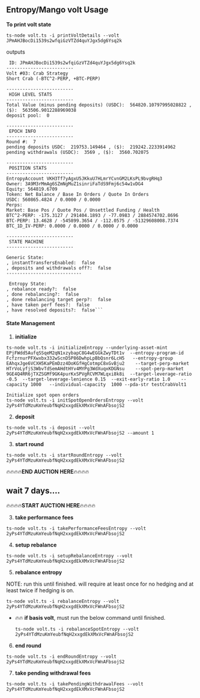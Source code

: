 ## Entropy/Mango volt Usage

**To print volt state**

```ts-node volt.ts -i printVoltDetails --volt JPmAHJBocDi1539s2wfqiGzVTZd4quYJgx5dg6Ysq2k```

outputs

````-------------------------
 ID: JPmAHJBocDi1539s2wfqiGzVTZd4quYJgx5dg6Ysq2k
-------------------------
Volt #03: Crab Strategy
Short Crab (-BTC^2-PERP, +BTC-PERP)

-------------------------
 HIGH LEVEL STATS
-------------------------
Total Value (minus pending deposits) (USDC):  564820.10797995028822 , ($):  563506.9012288969038
deposit pool:  0

-------------------------
 EPOCH INFO
-------------------------
Round #:  7
pending deposits USDC:  219753.149464 , ($):  219242.2233914962
pending withdrawals (USDC):  3569 , ($):  3560.702075

-------------------------
 POSITION STATS
-------------------------
EntropyAccount VKH3Tf7yAgxU5JKkuU7HLmrYCvnGM2LKsPL9bvgRHq3
Owner: 3A9M3rMmAg6SZmNgMuZ1sinriFaTdS9Fmj6c54w1vDG4
Equity: 564819.6709
Token: Net Balance / Base In Orders / Quote In Orders
USDC: 560865.4824 / 0.0000 / 0.0000
Perps:
Market: Base Pos / Quote Pos / Unsettled Funding / Health
BTC^2-PERP: -175.3127 / 291404.1893 / -77.0983 / 2884574702.8696
BTC-PERP: 13.4628 / -545899.3654 / -112.0575 / -51329608008.7374
BTC_1D_IV-PERP: 0.0000 / 0.0000 / 0.0000 / 0.0000

-------------------------
 STATE MACHINE
-------------------------

Generic State:
, instantTransfersEnabled:  false
, deposits and withdrawals off?:  false
----------------------------

 Entropy State:
, rebalance ready?:  false
, done rebalancing?:  false
, done rebalancing target perp?:  false
, have taken perf fees?:  false
, have resolved deposits?:  false```
````

#### State Management

1. **initialize**

```
ts-node volt.ts -i initializeEntropy --underlying-asset-mint EPjFWdd5AufqSSqeM2qN1xzybapC8G4wEGGkZwyTDt1v  --entropy-program-id FcfzrnurPFXwxbx332wScnD5P86DwhpLpBbQsnr6LcH5   --entropy-group EAhqxJge6VCXH5KaPEmDzz4DoKGfHgCotmpC8xGvBju2    --target-perp-market HTrVoLyfjS3WbvTdSemAHdtHYv4MYPg3WdXuqxKDGNsu    --spot-perp-market 9GE4Q4RR6jTXZSGMf9GK4purKxSPVgRCVM7WLqxi8k8i  --target-leverage-ratio -0.5  --target-leverage-lenience 0.15  --exit-early-ratio 1.0    --capacity 1000   --individual-capacity  1000 --pda-str testCrabVolt1
```

```
Initialize spot open orders
ts-node volt.ts -i initSpotOpenOrdersEntropy --volt 2yPs4YTdMzuKmYeubfNqH2xxgdEkXMxVcFWnAFbsojS2

```

2. **deposit**

```
ts-node volt.ts -i deposit --volt 2yPs4YTdMzuKmYeubfNqH2xxgdEkXMxVcFWnAFbsojS2 --amount 1
```

3. **start round**

```
ts-node volt.ts -i startRoundEntropy --volt 2yPs4YTdMzuKmYeubfNqH2xxgdEkXMxVcFWnAFbsojS2
```

🔥🔥🔥🔥**END AUCTION HERE**🔥🔥🔥🔥

## wait 7 days....

🔥🔥🔥🔥**START AUCTION HERE**🔥🔥🔥🔥

3. **take performance fees**

```
ts-node volt.ts -i takePerformanceFeesEntropy --volt 2yPs4YTdMzuKmYeubfNqH2xxgdEkXMxVcFWnAFbsojS2
```

4. **setup rebalance**

```
ts-node volt.ts -i setupRebalanceEntropy --volt 2yPs4YTdMzuKmYeubfNqH2xxgdEkXMxVcFWnAFbsojS2
```

5. **rebalance entropy**

NOTE: run this until finished. will require at least once for no hedging and at least twice if hedging is on.

```
ts-node volt.ts -i rebalanceEntropy --volt 2yPs4YTdMzuKmYeubfNqH2xxgdEkXMxVcFWnAFbsojS2
```

- 🔥🔥 **if basis volt**, must run the below command until finished.
  ```
  ts-node volt.ts -i rebalanceSpotEntropy --volt 2yPs4YTdMzuKmYeubfNqH2xxgdEkXMxVcFWnAFbsojS2
  ```

6. **end round**

```
ts-node volt.ts -i endRoundEntropy --volt 2yPs4YTdMzuKmYeubfNqH2xxgdEkXMxVcFWnAFbsojS2
```

7. **take pending withdrawal fees**

```
ts-node volt.ts -i takePendingWithdrawalFees --volt 2yPs4YTdMzuKmYeubfNqH2xxgdEkXMxVcFWnAFbsojS2
```
